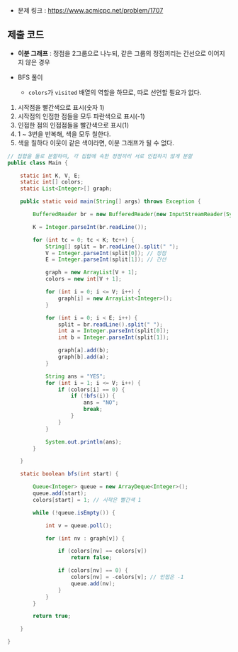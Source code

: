 
- 문제 링크 : https://www.acmicpc.net/problem/1707

## 제출 코드

- **이분 그래프** : 정점을 2그룹으로 나누되, 같은 그룹의 정점끼리는 간선으로 이어지지 않은 경우

- BFS 풀이
    - `colors`가 `visited` 배열의 역할을 하므로, 따로 선언할 필요가 없다.

1. 시작점을 빨간색으로 표시(숫자 1)
2. 시작점의 인접한 점들을 모두 파란색으로 표시(-1)
3. 인접한 점의 인접점들을 빨간색으로 표시(1)
4. 1 ~ 3번을 반복해, 색을 모두 칠한다.
5. 색을 칠하다 이웃이 같은 색이라면, 이분 그래프가 될 수 없다.

```java
// 집합을 둘로 분할하여, 각 집합에 속한 정점끼리 서로 인접하지 않게 분할
public class Main {

	static int K, V, E;
	static int[] colors;
	static List<Integer>[] graph;

	public static void main(String[] args) throws Exception {

		BufferedReader br = new BufferedReader(new InputStreamReader(System.in));

		K = Integer.parseInt(br.readLine());

		for (int tc = 0; tc < K; tc++) {
			String[] split = br.readLine().split(" ");
			V = Integer.parseInt(split[0]); // 정점
			E = Integer.parseInt(split[1]); // 간선

			graph = new ArrayList[V + 1];
			colors = new int[V + 1];

			for (int i = 0; i <= V; i++) {
				graph[i] = new ArrayList<Integer>();
			}

			for (int i = 0; i < E; i++) {
				split = br.readLine().split(" ");
				int a = Integer.parseInt(split[0]);
				int b = Integer.parseInt(split[1]);

				graph[a].add(b);
				graph[b].add(a);
			}

			String ans = "YES";
			for (int i = 1; i <= V; i++) {
				if (colors[i] == 0) {
					if (!bfs(i)) {
						ans = "NO";
						break;
					}
				}
			}

			System.out.println(ans);
		}

	}

	static boolean bfs(int start) {

		Queue<Integer> queue = new ArrayDeque<Integer>();
		queue.add(start);
		colors[start] = 1; // 시작은 빨간색 1

		while (!queue.isEmpty()) {

			int v = queue.poll();

			for (int nv : graph[v]) {

				if (colors[nv] == colors[v])
					return false;

				if (colors[nv] == 0) {
					colors[nv] = -colors[v]; // 인접은 -1
					queue.add(nv);
				}
			}
		}

		return true;

	}

}
```